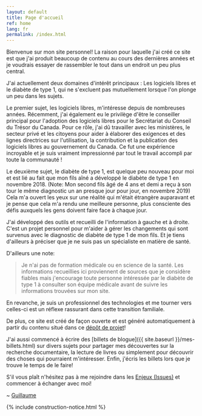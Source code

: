 ```yaml
---
layout: default
title: Page d'accueil
ref: home
lang: fr
permalink: /index.html
---
```

Bienvenue sur mon site personnel!
La raison pour laquelle j'ai créé ce site est que j'ai produit beaucoup de contenu au cours des dernières années et je voudrais essayer de rassembler le tout dans un endroit un peu plus central.

J'ai actuellement deux domaines d'intérêt principaux : Les logiciels libres et le diabète de type 1, qui ne s'excluent pas mutuellement lorsque l'on plonge un peu dans les sujets.

Le premier sujet, les logiciels libres, m'intéresse depuis de nombreuses années. Récemment, j'ai également eu le privilège d'être le conseiller principal pour l'adoption des logiciels libres pour le Secrétariat du Conseil du Trésor du Canada.
Pour ce rôle, j'ai dû travailler avec les ministères, le secteur privé et les citoyens pour aider à élaborer des exigences et des lignes directrices sur l'utilisation, la contribution et la publication des logiciels libres au gouvernement du Canada.
Ce fut une expérience incroyable et je suis vraiment impressionné par tout le travail accompli par toute la communauté !

Le deuxième sujet, le diabète de type 1, est quelque peu nouveau pour moi et est lié au fait que mon fils aîné a développé le diabète de type 1 en novembre 2018.
(Note: Mon second fils âgé de 4 ans et demi a reçu à son tour le même diagnostic un an presque jour pour jour, en novembre 2019)
Cela m'a ouvert les yeux sur une réalité qui m'était étrangère auparavant et je pense que cela m'a rendu une meilleure personne, plus consciente des défis auxquels les gens doivent faire face à chaque jour.

J'ai développé des outils et recueilli de l'information à gauche et à droite.
C'est un projet personnel pour m'aider à gérer les changements qui sont survenus avec le diagnostic de diabète de type 1 de mon fils.
Et je tiens d'ailleurs à préciser que je ne suis pas un spécialiste en matière de santé.

D'ailleurs une note:

>Je n'ai pas de formation médicale ou en science de la santé.
>Les informations recueillies ici proviennent de sources que je considère fiables mais j'encourage toute personne intéressée par le diabète de type 1 à consulter son équipe médicale avant de suivre les informations trouvées sur mon site.

En revanche, je suis un professionnel des technologies et me tourner vers celles-ci est un réflexe rassurant dans cette transition familiale.

De plus, ce site est créé de façon ouverte et est généré automatiquement à partir du contenu situé dans ce [dépôt de projet](https://github.com/gcharest/gcharest.github.io)!

J'ai aussi commencé à écrire des [billets de blogue]({{ site.baseurl }}/mes-billets.html) sur divers sujets pour partager mes découvertes sur la recherche documentaire, la lecture de livres ou simplement pour découvrir des choses qui pourraient m'intéresser.
Enfin, j'écris les billets lors que je trouve le temps de le faire!

S'il vous plaît n'hésitez pas à me rejoindre dans les [Enjeux (Issues)](https://github.com/gcharest/gcharest.github.io/issues) et commencer à échanger avec moi!

~ [Guillaume](https://twitter.com/GuillCharest)

{% include construction-notice.html %}
